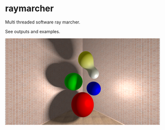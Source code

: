 # raymarcher

Multi threaded software ray marcher.

See outputs and examples.

![Example](./outputs/28.png)
